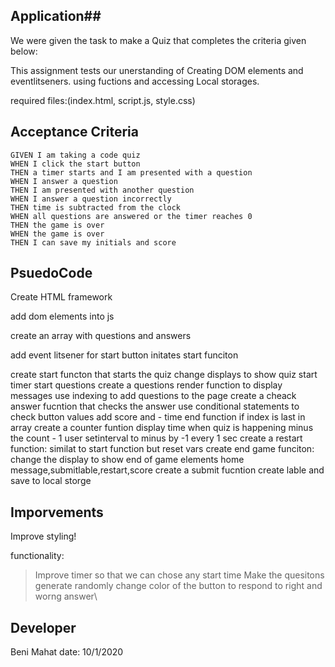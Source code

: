 

## Application##

We were given the task to make a Quiz that completes the criteria given below:

This assignment tests our unerstanding of Creating DOM elements and eventlitseners.
using fuctions and accessing Local storages.  

required files:(index.html, script.js, style.css)

## Acceptance Criteria
```
GIVEN I am taking a code quiz
WHEN I click the start button
THEN a timer starts and I am presented with a question
WHEN I answer a question
THEN I am presented with another question
WHEN I answer a question incorrectly
THEN time is subtracted from the clock
WHEN all questions are answered or the timer reaches 0
THEN the game is over
WHEN the game is over
THEN I can save my initials and score
```

## PsuedoCode ##

Create HTML framework 

add dom elements into js

create an array with questions and answers

add event litsener for start button initates start funciton

create start functon that starts the quiz
    change displays to show quiz
    start timer
    start questions
create a questions render function to display messages
    use indexing to add questions to the page
create a cheack answer fucntion that checks the answer
    use conditional statements to check button values
    add score and - time
    end function if index is last in array
create a counter funtion
    display time when quiz is happening
    minus the count - 1
    user setinterval to minus by -1 every 1 sec
create a restart function:
    similat to start function but reset vars
create end game funciton:
    change the display to show end of game elements
    home message,submitlable,restart,score
create a submit fucntion
    create lable and save to local storge


## Imporvements ##

Improve styling!

functionality:

> Improve timer so that we can chose any start time
> Make the quesitons generate randomly
> change color of the button to respond to right and worng answer\





## Developer ##

Beni Mahat
date: 10/1/2020